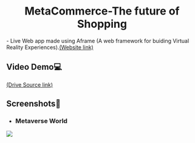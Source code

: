 <h1><center>MetaCommerce-The future of Shopping</center></h1>
- Live Web app made using Aframe (A web framework for buiding Virtual Reality Experiences).<a href="https://cotton-yummy-front.glitch.me">(Website link)</a><br>

## Video Demo💻
<a href="https://drive.google.com/file/d/1HWyiJshPOmfl86tHyRUYBY8tTWyovC3S/view?usp=sharing">(Drive Source link)</a><br>

## Screenshots📸
- <h3>Metaverse World</h3>
<image src="(https://user-images.githubusercontent.com/92815147/184539456-88f1c782-ca0f-4b7b-ba08-95f101468555.png)"/>
